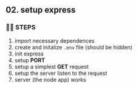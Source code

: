 ## 02. setup express
### 🦶🏻 STEPS
1. import necessary dependences
2. create and initalize `.env` file (should be hidden)
3. init express
4. setup **PORT**
5. setup a simplest **GET** request
6. setup the server listen to the request
7. server (the node app) works

